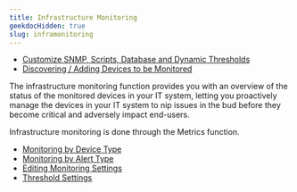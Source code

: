 ```yaml
---
title: Infrastructure Monitoring
geekdocHidden: true
slug: inframonitoring
---
```


* <a href="/cloud_vista/overview/inframonitoring/customize">Customize SNMP, Scripts, Database and Dynamic Thresholds</a>
* <a href="/cloud_vista/overview/inframonitoring/discovering">Discovering / Adding Devices to be Monitored</a>



The infrastructure monitoring function provides you with an overview of the status of the monitored devices in your IT system, letting you proactively manage the devices in your IT system to nip issues in the bud before they become critical and adversely impact end-users. 

Infrastructure monitoring is done through the Metrics function. 

* <a href="/cloud_vista/overview/inframonitoring/monitordevices">Monitoring by Device Type</a>
* <a href="/cloud_vista/overview/inframonitoring/monitoralerts">Monitoring by Alert Type</a>
* <a href="/cloud_vista/overview/inframonitoring/editsettings">Editing Monitoring Settings</a>
* <a href="/cloud_vista/overview/inframonitoring/thresholdsettings">Threshold Settings</a>